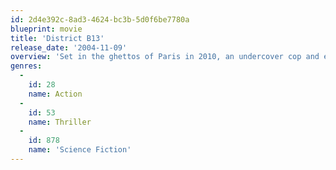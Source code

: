 ```yaml
---
id: 2d4e392c-8ad3-4624-bc3b-5d0f6be7780a
blueprint: movie
title: 'District B13'
release_date: '2004-11-09'
overview: 'Set in the ghettos of Paris in 2010, an undercover cop and ex-thug try to infiltrate a gang in order to defuse a neutron bomb.'
genres:
  -
    id: 28
    name: Action
  -
    id: 53
    name: Thriller
  -
    id: 878
    name: 'Science Fiction'
---
```

